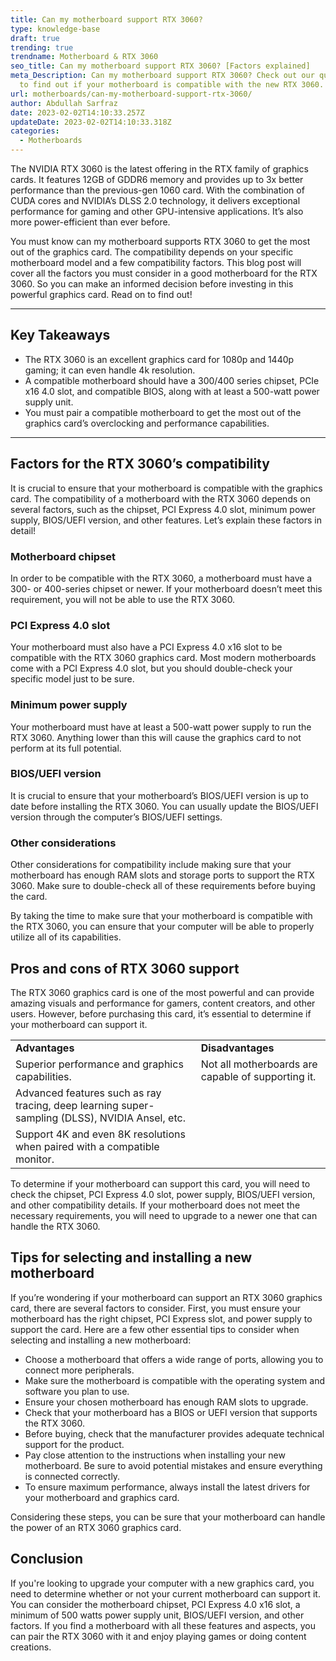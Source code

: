 ```yaml
---
title: Can my motherboard support RTX 3060?
type: knowledge-base
draft: true
trending: true
trendname: Motherboard & RTX 3060
seo_title: Can my motherboard support RTX 3060? [Factors explained]
meta_Description: Can my motherboard support RTX 3060? Check out our quick guide
  to find out if your motherboard is compatible with the new RTX 3060.
url: motherboards/can-my-motherboard-support-rtx-3060/
author: Abdullah Sarfraz
date: 2023-02-02T14:10:33.257Z
updateDate: 2023-02-02T14:10:33.318Z
categories:
  - Motherboards
---
```

The NVIDIA RTX 3060 is the latest offering in the RTX family of graphics cards. It features 12GB of GDDR6 memory and provides up to 3x better performance than the previous-gen 1060 card. With the combination of CUDA cores and NVIDIA’s DLSS 2.0 technology, it delivers exceptional performance for gaming and other GPU-intensive applications. It’s also more power-efficient than ever before. 

You must know can my motherboard supports RTX 3060 to get the most out of the graphics card. The compatibility depends on your specific motherboard model and a few compatibility factors. This blog post will cover all the factors you must consider in a good motherboard for the RTX 3060. So you can make an informed decision before investing in this powerful graphics card. Read on to find out!

- - -

## Key Takeaways

* The RTX 3060 is an excellent graphics card for 1080p and 1440p gaming; it can even handle 4k resolution.
* A compatible motherboard should have a 300/400 series chipset, PCIe x16 4.0 slot, and compatible BIOS, along with at least a 500-watt power supply unit.
* You must pair a compatible motherboard to get the most out of the graphics card’s overclocking and performance capabilities.

- - -

## Factors for the RTX 3060’s compatibility  

It is crucial to ensure that your motherboard is compatible with the graphics card. The compatibility of a motherboard with the RTX 3060 depends on several factors, such as the chipset, PCI Express 4.0 slot, minimum power supply, BIOS/UEFI version, and other features. Let’s explain these factors in detail!

### Motherboard chipset

In order to be compatible with the RTX 3060, a motherboard must have a 300- or 400-series chipset or newer. If your motherboard doesn’t meet this requirement, you will not be able to use the RTX 3060.

### PCI Express 4.0 slot 

Your motherboard must also have a PCI Express 4.0 x16 slot to be compatible with the RTX 3060 graphics card. Most modern motherboards come with a PCI Express 4.0 slot, but you should double-check your specific model just to be sure.

### Minimum power supply 

Your motherboard must have at least a 500-watt power supply to run the RTX 3060. Anything lower than this will cause the graphics card to not perform at its full potential.

### BIOS/UEFI version

It is crucial to ensure that your motherboard’s BIOS/UEFI version is up to date before installing the RTX 3060. You can usually update the BIOS/UEFI version through the computer’s BIOS/UEFI settings.

### Other considerations

Other considerations for compatibility include making sure that your motherboard has enough RAM slots and storage ports to support the RTX 3060. Make sure to double-check all of these requirements before buying the card.

By taking the time to make sure that your motherboard is compatible with the RTX 3060, you can ensure that your computer will be able to properly utilize all of its capabilities.

## Pros and cons of RTX 3060 support

The RTX 3060 graphics card is one of the most powerful and can provide amazing visuals and performance for gamers, content creators, and other users. However, before purchasing this card, it’s essential to determine if your motherboard can support it.

|                                                                                                |                                                    |
| ---------------------------------------------------------------------------------------------- | -------------------------------------------------- |
| **Advantages**                                                                                 | **Disadvantages**                                  |
| Superior performance and graphics capabilities.                                                | Not all motherboards are capable of supporting it. |
| Advanced features such as ray tracing, deep learning super-sampling (DLSS), NVIDIA Ansel, etc. |                                                    |
| Support 4K and even 8K resolutions when paired with a compatible monitor.                      |                                                    |

To determine if your motherboard can support this card, you will need to check the chipset, PCI Express 4.0 slot, power supply, BIOS/UEFI version, and other compatibility details. If your motherboard does not meet the necessary requirements, you will need to upgrade to a newer one that can handle the RTX 3060.

## Tips for selecting and installing a new motherboard

If you’re wondering if your motherboard can support an RTX 3060 graphics card, there are several factors to consider. First, you must ensure your motherboard has the right chipset, PCI Express slot, and power supply to support the card. Here are a few other essential tips to consider when selecting and installing a new motherboard:

* Choose a motherboard that offers a wide range of ports, allowing you to connect more peripherals.
* Make sure the motherboard is compatible with the operating system and software you plan to use.
* Ensure your chosen motherboard has enough RAM slots to upgrade.
* Check that your motherboard has a BIOS or UEFI version that supports the RTX 3060.
* Before buying, check that the manufacturer provides adequate technical support for the product.
* Pay close attention to the instructions when installing your new motherboard. Be sure to avoid potential mistakes and ensure everything is connected correctly.
* To ensure maximum performance, always install the latest drivers for your motherboard and graphics card.

Considering these steps, you can be sure that your motherboard can handle the power of an RTX 3060 graphics card.

## Conclusion

If you're looking to upgrade your computer with a new graphics card, you need to determine whether or not your current motherboard can support it. You can consider the motherboard chipset, PCI Express 4.0 x16 slot, a minimum of 500 watts power supply unit, BIOS/UEFI version, and other factors. If you find a motherboard with all these features and aspects, you can pair the RTX 3060 with it and enjoy playing games or doing content creations.